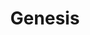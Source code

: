 ---
title: "Genesis"
summary: "Genesis are an English rock band formed at Charterhouse School, Godalming, Surrey, in 1967. The band's most commercially successful line-up consisted of keyboardist Tony Banks, bassist/guitarist Mike Rutherford and drummer/singer Phil Collins. In the 1970s, during which the band also included singer Peter Gabriel and guitarist Steve Hackett, Genesis were among the pioneers of progressive rock.
The group were formed by five Charterhouse pupils, including Banks, Rutherford, Gabriel, and Anthony Phillips, and named by former Charterhouse pupil Jonathan King, who arranged for them to record several singles and their debut album From Genesis to Revelation in 1968. After splitting from King, the band began touring, signed with Charisma Records and became a progressive rock band on Trespass . Following Phillips' departure, Genesis recruited Collins and Hackett and recorded Nursery Cryme . Their live shows began to feature Gabriel's theatrical costumes and performances. Foxtrot was their first hit in the UK and Selling England by the Pound reached number three there, featuring their first UK hit \"I Know What I Like \". The concept album The Lamb Lies Down on Broadway was promoted with a transatlantic tour and an elaborate stage show, before Gabriel left the group.
Collins took over as lead singer, and the group released A Trick of the Tail and Wind & Wuthering with continued success. Hackett left Genesis in 1977, reducing the band to Banks, Rutherford, and Collins. Their ninth studio album, ...And Then There Were Three... , contained the band's first major hit \"Follow You Follow Me\". Their next five albums – Duke , Abacab , Genesis , Invisible Touch and We Can't Dance – were also successful. Collins left Genesis in 1996, and Banks and Rutherford replaced him with Ray Wilson, who appeared on their final album Calling All Stations . The commercial failure of the album led to a group hiatus. Banks, Rutherford and Collins reunited for the Turn It On Again Tour in 2007, and again in 2021 for The Last Domino? Tour.
With between 100 million and 150 million albums sold worldwide, Genesis are one of the world's best-selling music artists. Their discography includes 15 studio and six live albums. They have won numerous awards and have inspired a number of tribute bands recreating Genesis shows from various stages of the band's career. In 2010, Genesis were inducted into the Rock and Roll Hall of Fame."
slug: "genesis"
image: "genesis.jpg"
apple_music_artist_url: "None"
wikipedia_url: "https://en.wikipedia.org/wiki/Genesis_(band)"
---